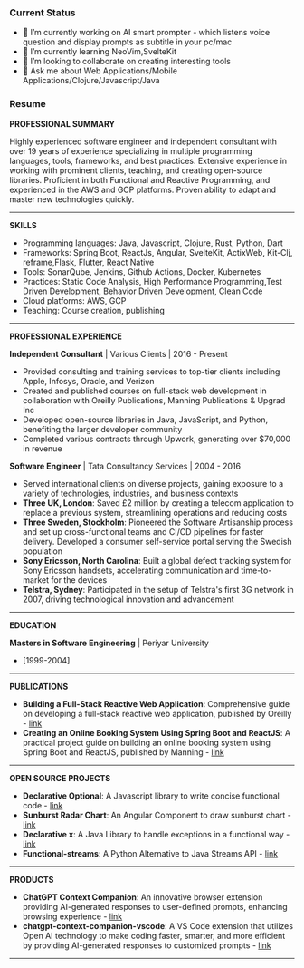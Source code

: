 

### Current Status

- 🔭 I’m currently working on AI smart prompter - which listens voice question and display prompts as subtitle in your pc/mac
- 🌱 I’m currently learning NeoVim,SvelteKit
- 👯 I’m looking to collaborate on creating interesting tools
- 💬 Ask me about Web Applications/Mobile Applications/Clojure/Javascript/Java



### Resume


**PROFESSIONAL SUMMARY**

Highly experienced software engineer and independent consultant with over 19 years of experience specializing in multiple programming languages, tools, frameworks, and best practices. Extensive experience in working with prominent clients, teaching, and creating open-source libraries. Proficient in both Functional and Reactive Programming, and experienced in the AWS and GCP platforms. Proven ability to adapt and master new technologies quickly. 

---

**SKILLS**

- Programming languages: Java, Javascript, Clojure, Rust, Python, Dart
- Frameworks: Spring Boot, ReactJs, Angular, SvelteKit, ActixWeb, Kit-Clj, reframe,Flask, Flutter, React Native
- Tools: SonarQube, Jenkins, Github Actions, Docker, Kubernetes
- Practices: Static Code Analysis, High Performance Programming,Test Driven Development, Behavior Driven Development, Clean Code
- Cloud platforms: AWS, GCP
- Teaching: Course creation, publishing

---

**PROFESSIONAL EXPERIENCE**

**Independent Consultant** | Various Clients | 2016 - Present
- Provided consulting and training services to top-tier clients including Apple, Infosys, Oracle, and Verizon
- Created and published courses on full-stack web development in collaboration with Oreilly Publications, Manning Publications & Upgrad Inc
- Developed open-source libraries in Java, JavaScript, and Python, benefiting the larger developer community
- Completed various contracts through Upwork, generating over $70,000 in revenue

**Software Engineer** | Tata Consultancy Services | 2004 - 2016
- Served international clients on diverse projects, gaining exposure to a variety of technologies, industries, and business contexts
- **Three UK, London**: Saved £2 million by creating a telecom application to replace a previous system, streamlining operations and reducing costs
- **Three Sweden, Stockholm**: Pioneered the Software Artisanship process and set up cross-functional teams and CI/CD pipelines for faster delivery. Developed a consumer self-service portal serving the Swedish population
- **Sony Ericsson, North Carolina**: Built a global defect tracking system for Sony Ericsson handsets, accelerating communication and time-to-market for the devices
- **Telstra, Sydney**: Participated in the setup of Telstra's first 3G network in 2007, driving technological innovation and advancement

---

**EDUCATION**

**Masters in Software Engineering** | Periyar University
- [1999-2004]

---

**PUBLICATIONS**
- **Building a Full-Stack Reactive Web Application**: Comprehensive guide on developing a full-stack reactive web application, published by Oreilly - [link](https://www.oreilly.com/library/view/building-a-full-stack/10000MNLV202162/)
- **Creating an Online Booking System Using Spring Boot and ReactJS**: A practical project guide on building an online booking system using Spring Boot and ReactJS, published by Manning - [link](https://www.manning.com/liveproject/creating-an-online-booking-system-using-spring-boot-and-reactjs)

---

**OPEN SOURCE PROJECTS**
- **Declarative Optional**: A Javascript library to write concise functional code - [link](https://www.npmjs.com/package/declarative-optional)
- **Sunburst Radar Chart**: An Angular Component to draw sunburst chart - [link](https://www.npmjs.com/package/angular-sunburst-radar-chart)
- **Declarative x**: A Java Library to handle exceptions in a functional way - [link](https://github.com/muthuishere/declarativex)
- **Functional-streams**: A Python Alternative to Java Streams API - [link](https://pypi.org/project/functional-streams/)

---

**PRODUCTS**
- **ChatGPT Context Companion**: An innovative browser extension providing AI-generated responses to user-defined prompts, enhancing browsing experience - [link](https://chrome.google.com/webstore/detail/chatgpt-context-companion/elfmpgajdjmknldbbicgpdiaalbkkioc)
- **chatgpt-context-companion-vscode**: A VS Code extension that utilizes Open AI technology to make coding faster, smarter, and more efficient by providing AI-generated responses to customized prompts - [link](https://marketplace.visualstudio.com/items?itemName=MuthukumaranNavaneethakrishnan.chatgpt-context-companion-vscode)

---

